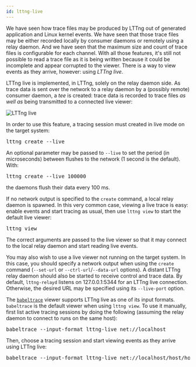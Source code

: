 ```yaml
---
id: lttng-live
---
```


We have seen how trace files may be produced by LTTng out of generated
application and Linux kernel events. We have seen that those trace files
may be either recorded locally by consumer daemons or remotely using
a relay daemon. And we have seen that the maximum size and count of
trace files is configurable for each channel. With all those features,
it's still not possible to read a trace file as it is being written
because it could be incomplete and appear corrupted to the viewer.
There is a way to view events as they arrive, however: using
_LTTng live_.

LTTng live is implemented, in LTTng, solely on the relay daemon side.
As trace data is sent over the network to a relay daemon by a (possibly
remote) consumer daemon, a _tee_ is created: trace data is recorded to
trace files _as well as_ being transmitted to a connected live viewer:

<div class="img img-100">
<img src="/images/docs26/lttng-live.png" alt="LTTng live">
</div>

In order to use this feature, a tracing session must created in live
mode on the target system:

<pre class="term">
lttng create --live
</pre>

An optional parameter may be passed to `--live` to set the period
(in microseconds) between flushes to the network
(1&nbsp;second is the default). With:

<pre class="term">
lttng create --live 100000
</pre>

the daemons flush their data every 100&nbsp;ms.

If no network output is specified to the `create` command, a local
relay daemon is spawned. In this very common case, viewing a live
trace is easy: enable events and start tracing as usual, then use
`lttng view` to start the default live viewer:

<pre class="term">
lttng view
</pre>

The correct arguments are passed to the live viewer so that it
may connect to the local relay daemon and start reading live events.

You may also wish to use a live viewer not running on the target
system. In this case, you should specify a network output when using
the `create` command (`--set-url` or `--ctrl-url`/`--data-url` options).
A distant LTTng relay daemon should also be started to receive control
and trace data. By default, `lttng-relayd` listens on 127.0.0.1:5344
for an LTTng live connection. Otherwise, the desired URL may be
specified using its `--live-port` option.

The
<a href="http://www.efficios.com/babeltrace" class="ext">`babeltrace`</a>
viewer supports LTTng live as one of its input formats. `babeltrace` is
the default viewer when using `lttng view`. To use it manually, first
list active tracing sessions by doing the following (assuming the relay
daemon to connect to runs on the same host):

<pre class="term">
babeltrace --input-format lttng-live net://localhost
</pre>

Then, choose a tracing session and start viewing events as they arrive
using LTTng live:

<pre class="term">
babeltrace --input-format lttng-live net://localhost/host/hostname/my-session
</pre>

